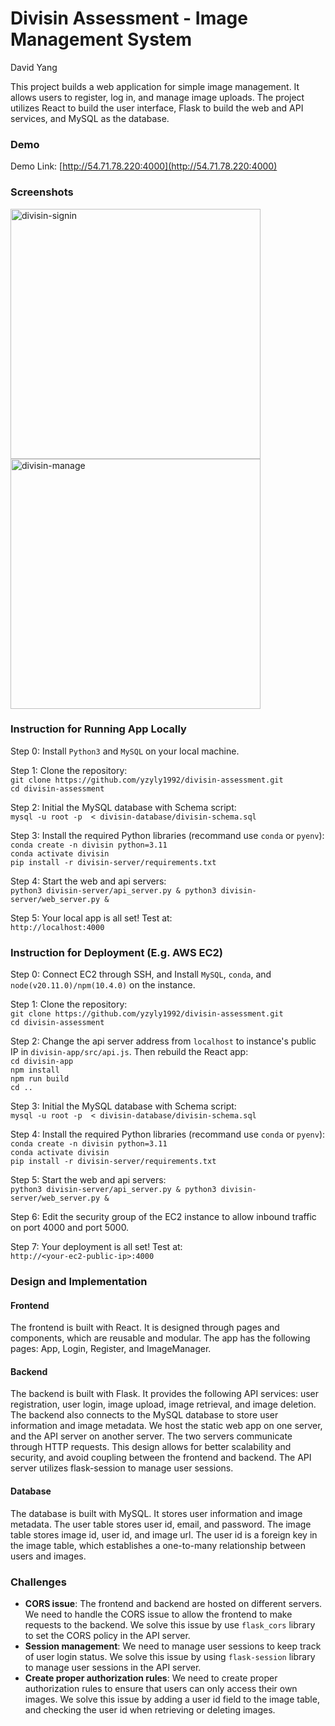 # Divisin Assessment - Image Management System
David Yang

This project builds a web application for simple image management. It allows users to register, log in, and manage image uploads. The project utilizes React to build the user interface, Flask to build the web and API services, and MySQL as the database.

### Demo
Demo Link: [http://54.71.78.220:4000](http://54.71.78.220:4000)

### Screenshots
<p float="left">
<img src="https://i.ibb.co/3cnyPX7/divisin-signin.jpg" alt="divisin-signin" width="400">
<img src="https://i.ibb.co/pv5gsW2/divisin-manage.jpg" alt="divisin-manage" width="400">
</p>

### Instruction for Running App Locally
Step 0: Install `Python3` and `MySQL` on your local machine.    

Step 1: Clone the repository:    
`git clone https://github.com/yzyly1992/divisin-assessment.git`    
`cd divisin-assessment`    

Step 2: Initial the MySQL database with Schema script:    
`mysql -u root -p  < divisin-database/divisin-schema.sql`    

Step 3: Install the required Python libraries (recommand use `conda` or `pyenv`):    
`conda create -n divisin python=3.11`    
`conda activate divisin`    
`pip install -r divisin-server/requirements.txt`    

Step 4: Start the web and api servers:      
`python3 divisin-server/api_server.py & python3 divisin-server/web_server.py &`    

Step 5: Your local app is all set! Test at:    
`http://localhost:4000`    

### Instruction for Deployment (E.g. AWS EC2)    
Step 0: Connect EC2 through SSH, and Install `MySQL`, `conda`, and `node(v20.11.0)/npm(10.4.0)` on the instance.    

Step 1: Clone the repository:    
`git clone https://github.com/yzyly1992/divisin-assessment.git`    
`cd divisin-assessment`    

Step 2: Change the api server address from `localhost` to instance's public IP in `divisin-app/src/api.js`. Then rebuild the React app:    
`cd divisin-app`    
`npm install`    
`npm run build`    
`cd ..`    

Step 3: Initial the MySQL database with Schema script:    
`mysql -u root -p  < divisin-database/divisin-schema.sql`    

Step 4: Install the required Python libraries (recommand use `conda` or `pyenv`):    
`conda create -n divisin python=3.11`    
`conda activate divisin`    
`pip install -r divisin-server/requirements.txt`    

Step 5: Start the web and api servers:    
`python3 divisin-server/api_server.py & python3 divisin-server/web_server.py &`    

Step 6: Edit the security group of the EC2 instance to allow inbound traffic on port 4000 and port 5000.    

Step 7: Your deployment is all set! Test at:    
`http://<your-ec2-public-ip>:4000`    

### Design and Implementation
#### Frontend
The frontend is built with React. It is designed through pages and components, which are reusable and modular. The app has the following pages: App, Login, Register, and ImageManager.
#### Backend
The backend is built with Flask. It provides the following API services: user registration, user login, image upload, image retrieval, and image deletion. The backend also connects to the MySQL database to store user information and image metadata. We host the static web app on one server, and the API server on another server. The two servers communicate through HTTP requests. This design allows for better scalability and security, and avoid coupling between the frontend and backend. The API server utilizes flask-session to manage user sessions.
#### Database
The database is built with MySQL. It stores user information and image metadata. The user table stores user id, email, and password. The image table stores image id, user id, and image url. The user id is a foreign key in the image table, which establishes a one-to-many relationship between users and images.

### Challenges
- **CORS issue**: The frontend and backend are hosted on different servers. We need to handle the CORS issue to allow the frontend to make requests to the backend. We solve this issue by use `flask_cors` library to set the CORS policy in the API server.
- **Session management**: We need to manage user sessions to keep track of user login status. We solve this issue by using `flask-session` library to manage user sessions in the API server.
- **Create proper authorization rules**: We need to create proper authorization rules to ensure that users can only access their own images. We solve this issue by adding a user id field to the image table, and checking the user id when retrieving or deleting images.



